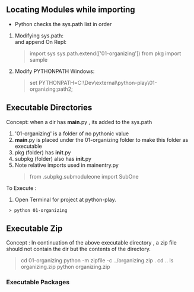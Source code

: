 

## Locating Modules while importing

- Python checks the sys.path list in order


1.  Modifying sys.path:  
    and append On Repl:  
    > import sys
    > sys.path.extend(['01-organizing'])
    > from pkg import sample
 
2.  Modify PYTHONPATH
    Windows:  
    >  set PYTHONPATH=C:\\Dev\\external\\python-play\\01-organizing;path2;


## Executable Directories 
Concept: when a dir has __main__.py , its added to the sys.path  
  1.  '01-organizing' is a folder of no pythonic value    
  2.  __main__.py is placed under the 01-organizing folder to make this folder as executable  
  3. pkg (folder) has __init__.py  
  4. subpkg (folder) also has __init__.py    
  5. Note relative imports used in mainentry.py  
     > from .subpkg.submoduleone import SubOne 

 To Execute :
  1.  Open Terminal for project at python-play.   
     
     > python 01-organizing 

 
  
## Executable Zip
  Concept : In continuation of the above executable directory , a zip file should not contain the dir but the contents of the directory.

  > cd 01-organizing
  > python -m zipfile -c ../organizing.zip .
  > cd ..
  > ls organizing.zip
  > python organizing.zip


###  Executable Packages
